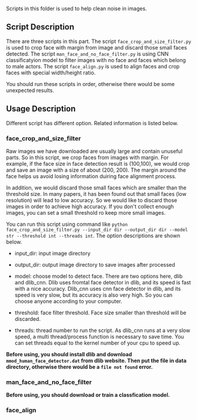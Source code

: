 Scripts in this folder is used to help clean noise in images.

## Script Description

There are three scripts in this part. The script `face_crop_and_size_filter.py` is used to crop face with margin from image and discard those small faces detected. The script `man_face_and_no_face_filter.py` is using CNN classificatyion model to filter images with no face and faces which belong to male actors. The script `face_align.py` is used to align faces and crop faces with special width/height ratio.

You should run these scripts in order, otherwise there would be some unexpected results.

## Usage Description

Different script has different option. Related information is listed below.

### face_crop_and_size_filter

Raw images we have downloaded are usually large and contain unuseful parts. So in this script, we crop faces from images with margin. For example, if the face size in face detection result is (100,100), we would crop and save an image with a size of about (200, 200). The margin around the face helps us avoid losing information duiring face alignment process.

In addition, we would discard those small faces which are smaller than the threshold size. In many papers, it has been found out that small faces (low resolution) will lead to low accuracy. So we would like to discard those images in order to achieve high accuracy. If you don't collect enough images, you can set a small threshold ro keep more small images.

You can run this script using command like `python face_crop_and_size_filter.py --input_dir dir --output_dir dir --model str --threshold int --threads int`. The option descriptions are shown below.

- input_dir: input image directory

- output_dir: output image directory to save images after processed

- model: choose model to detect face. There are two options here, dlib and dlib_cnn. Dlib uses fromtal face detector in dlib, and its speed is fast with a nice accuracy. Dlib_cnn uses cnn face detector in dlib, and its speed is very slow, but its accuracy is also very high. So you can choose anyone according to your computer.

- threshold: face filter threshold. Face size smaller than threshold will be discarded.

- threads: thread number to run the script. As dlib_cnn runs at a very slow speed, a multi thread/process function is necessary to save time. You can set threads equal to the kernel number of your cpu to speed up.

**Before using, you should install dlib and download `mmod_human_face_detector.dat` from dlib website. Then put the file in data directory, otherwise there would be a `file not found` error.**

### man_face_and_no_face_filter



**Before using, you should download or train a classfication model.**
### face_align
